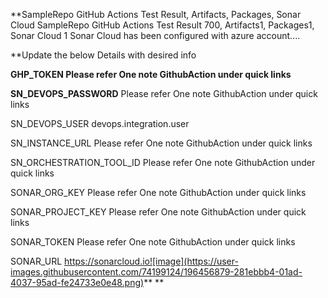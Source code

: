 **SampleRepo
GitHub Actions
Test Result, Artifacts, Packages, Sonar Cloud
SampleRepo GitHub Actions Test Result 700, Artifacts1, Packages1, Sonar Cloud 1 Sonar Cloud has been configured with azure account....

**Update the below Details with desired info

**GHP_TOKEN Please refer One note GithubAction under quick links**

**SN_DEVOPS_PASSWORD** Please refer One note GithubAction under quick links

SN_DEVOPS_USER devops.integration.user

SN_INSTANCE_URL Please refer One note GithubAction under quick links

SN_ORCHESTRATION_TOOL_ID Please refer One note GithubAction under quick links

SONAR_ORG_KEY Please refer One note GithubAction under quick links

SONAR_PROJECT_KEY Please refer One note GithubAction under quick links

SONAR_TOKEN Please refer One note GithubAction under quick links

SONAR_URL https://sonarcloud.io![image](https://user-images.githubusercontent.com/74199124/196456879-281ebbb4-01ad-4037-95ad-fe24733e0e48.png)**
**

